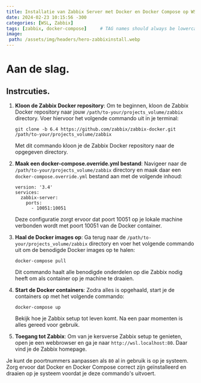 ```yaml
---
title: Installatie van Zabbix Server met Docker en Docker Compose op WSL
date: 2024-02-23 10:15:56 -300
categories: [WSL, Zabbix]
tags: [zabbix, docker-compose]     # TAG names should always be lowercase
image:
 path: /assets/img/headers/hero-zabbixinstall.webp
---
```

# Aan de slag.

## Instrcuties.

1. **Kloon de Zabbix Docker repository**:
   Om te beginnen, kloon de Zabbix Docker repository naar jouw `/path/to-your/projects_volume/zabbix` directory. Voer hiervoor het volgende commando uit in je terminal:
   ```
   git clone -b 6.4 https://github.com/zabbix/zabbix-docker.git /path/to-your/projects_volume/zabbix
   ```
   Met dit commando kloon je de Zabbix Docker repository naar de opgegeven directory.

2. **Maak een docker-compose.override.yml bestand**:
   Navigeer naar de `/path/to-your/projects_volume/zabbix` directory en maak daar een `docker-compose.override.yml` bestand aan met de volgende inhoud:
   ```
   version: '3.4'
   services:
     zabbix-server:
       ports:
         - 10051:10051
   ```
   Deze configuratie zorgt ervoor dat poort 10051 op je lokale machine verbonden wordt met poort 10051 van de Docker container.

3. **Haal de Docker images op**:
   Ga terug naar de `/path/to-your/projects_volume/zabbix` directory en voer het volgende commando uit om de benodigde Docker images op te halen:
   ```
   docker-compose pull
   ```
   Dit commando haalt alle benodigde onderdelen op die Zabbix nodig heeft om als container op je machine te draaien.

4. **Start de Docker containers**:
   Zodra alles is opgehaald, start je de containers op met het volgende commando:
   ```
   docker-compose up
   ```
   Bekijk hoe je Zabbix setup tot leven komt. Na een paar momenten is alles gereed voor gebruik.

5. **Toegang tot Zabbix**:
   Om van je kersverse Zabbix setup te genieten, open je een webbrowser en ga je naar `http://wsl.localhost:80`. Daar vind je de Zabbix homepage.

Je kunt de poortnummers aanpassen als `80` al in gebruik is op je systeem. Zorg ervoor dat Docker en Docker Compose correct zijn geïnstalleerd en draaien op je systeem voordat je deze commando's uitvoert.